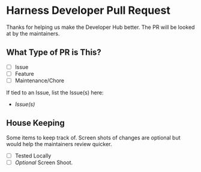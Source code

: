 # Harness Developer Pull Request
Thanks for helping us make the Developer Hub better. The PR will be looked at
by the maintainers. 

## What Type of PR is This?

- [ ] Issue
- [ ] Feature
- [ ] Maintenance/Chore

If tied to an Issue, list the Issue(s) here:

* *Issue(s)*

## House Keeping
Some items to keep track of. Screen shots of changes are optional but would help the maintainers review quicker. 

- [ ] Tested Locally
- [ ] *Optional* Screen Shoot. 
